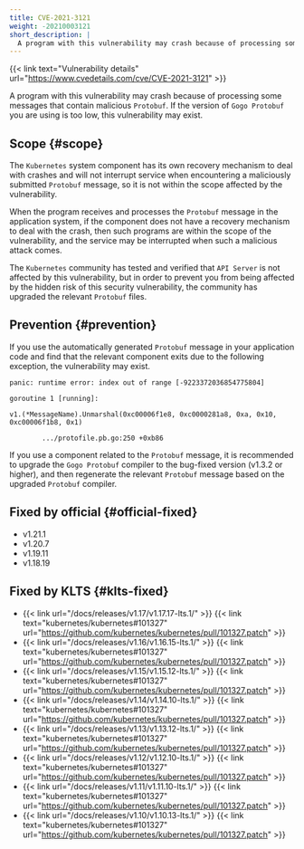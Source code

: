 ```yaml
---
title: CVE-2021-3121
weight: -20210003121
short_description: |
  A program with this vulnerability may crash because of processing some messages that contain malicious `Protobuf`. If the version of `Gogo Protobuf` you are using is too low, this vulnerability may exist.
---
```


{{< link text="Vulnerability details" url="https://www.cvedetails.com/cve/CVE-2021-3121" >}}

A program with this vulnerability may crash because of processing some messages that contain malicious `Protobuf`. If the version of `Gogo Protobuf` you are using is too low, this vulnerability may exist.

## Scope {#scope}

The `Kubernetes` system component has its own recovery mechanism to deal with crashes and will not interrupt service when encountering a maliciously submitted `Protobuf` message, so it is not within the scope affected by the vulnerability.

When the program receives and processes the `Protobuf` message in the application system, if the component does not have a recovery mechanism to deal with the crash, then such programs are within the scope of the vulnerability, and the service may be interrupted when such a malicious attack comes.

The `Kubernetes` community has tested and verified that `API Server` is not affected by this vulnerability, but in order to prevent you from being affected by the hidden risk of this security vulnerability, the community has upgraded the relevant `Protobuf` files.

## Prevention {#prevention}

If you use the automatically generated `Protobuf` message in your application code and find that the relevant component exits due to the following exception, the vulnerability may exist.

```
panic: runtime error: index out of range [-9223372036854775804]

goroutine 1 [running]:

v1.(*MessageName).Unmarshal(0xc00006f1e8, 0xc0000281a8, 0xa, 0x10, 0xc00006f1b8, 0x1)

        .../protofile.pb.go:250 +0xb86
```

If you use a component related to the `Protobuf` message, it is recommended to upgrade the `Gogo Protobuf` compiler to the bug-fixed version (v1.3.2 or higher), and then regenerate the relevant `Protobuf` message based on the upgraded `Protobuf` compiler.

## Fixed by official {#official-fixed}

- v1.21.1
- v1.20.7
- v1.19.11
- v1.18.19

## Fixed by KLTS {#klts-fixed}

- {{< link url="/docs/releases/v1.17/v1.17.17-lts.1/" >}} {{< link text="kubernetes/kubernetes#101327" url="https://github.com/kubernetes/kubernetes/pull/101327.patch" >}}
- {{< link url="/docs/releases/v1.16/v1.16.15-lts.1/" >}} {{< link text="kubernetes/kubernetes#101327" url="https://github.com/kubernetes/kubernetes/pull/101327.patch" >}}
- {{< link url="/docs/releases/v1.15/v1.15.12-lts.1/" >}} {{< link text="kubernetes/kubernetes#101327" url="https://github.com/kubernetes/kubernetes/pull/101327.patch" >}}
- {{< link url="/docs/releases/v1.14/v1.14.10-lts.1/" >}} {{< link text="kubernetes/kubernetes#101327" url="https://github.com/kubernetes/kubernetes/pull/101327.patch" >}}
- {{< link url="/docs/releases/v1.13/v1.13.12-lts.1/" >}} {{< link text="kubernetes/kubernetes#101327" url="https://github.com/kubernetes/kubernetes/pull/101327.patch" >}}
- {{< link url="/docs/releases/v1.12/v1.12.10-lts.1/" >}} {{< link text="kubernetes/kubernetes#101327" url="https://github.com/kubernetes/kubernetes/pull/101327.patch" >}}
- {{< link url="/docs/releases/v1.11/v1.11.10-lts.1/" >}} {{< link text="kubernetes/kubernetes#101327" url="https://github.com/kubernetes/kubernetes/pull/101327.patch" >}}
- {{< link url="/docs/releases/v1.10/v1.10.13-lts.1/" >}} {{< link text="kubernetes/kubernetes#101327" url="https://github.com/kubernetes/kubernetes/pull/101327.patch" >}}

